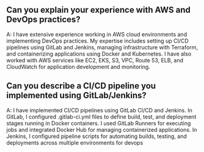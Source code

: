 
## Can you explain your experience with AWS and DevOps practices?
A: I have extensive experience working in AWS cloud environments and implementing DevOps practices. My expertise includes setting up CI/CD pipelines using GitLab and Jenkins, managing infrastructure with Terraform, and containerizing applications using Docker and Kubernetes. I have also worked with AWS services like EC2, EKS, S3, VPC, Route 53, ELB, and CloudWatch for application development and monitoring.

## Can you describe a CI/CD pipeline you implemented using GitLab/Jenkins?
A: I have implemented CI/CD pipelines using GitLab CI/CD and Jenkins. In GitLab, I configured .gitlab-ci.yml files to define build, test, and deployment stages running in Docker containers. I used GitLab Runners for executing jobs and integrated Docker Hub for managing containerized applications. In Jenkins, I configured pipeline scripts for automating builds, testing, and deployments across multiple environments for devops